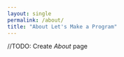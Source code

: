 ```yaml
---
layout: single
permalink: /about/
title: "About Let's Make a Program"
---
```


//TODO: Create *About* page
